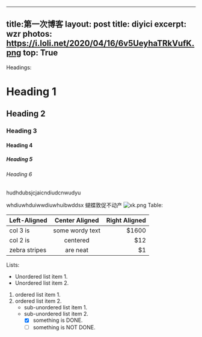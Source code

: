 
---
title:第一次博客
layout: post
title: diyici
excerpt: wzr
photos: https://i.loli.net/2020/04/16/6v5UeyhaTRkVufK.png
top: True
---
Headings:

# Heading 1

## Heading 2

### Heading 3

#### Heading 4

##### Heading 5

###### Heading 6
hudhdubsjcjaicndiudcnwudyu

whdiuwhduiwwdiuwhuibwddsx
蝴蝶敦促不动产
![xk.png](https://i.loli.net/2020/04/16/6v5UeyhaTRkVufK.png)
Table:

| Left-Aligned  | Center Aligned  | Right Aligned |
| :------------ | :-------------: | ------------: |
| col 3 is      | some wordy text |         $1600 |
| col 2 is      |    centered     |           $12 |
| zebra stripes |    are neat     |            $1 |


Lists:

* Unordered list item 1.
* Unordered list item 2.

1. ordered list item 1.
2. ordered list item 2.
   + sub-unordered list item 1.
   + sub-unordered list item 2.
     + [x] something is DONE.
     + [ ] something is NOT DONE.